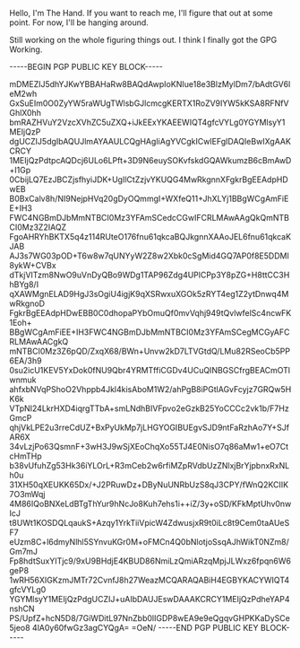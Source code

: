 Hello, I'm The Hand. If you want to reach me, I'll figure that out at some point.
For now, I'll be hanging around.

Still working on the whole figuring things out. I think I finally got the GPG Working.

-----BEGIN PGP PUBLIC KEY BLOCK-----

mDMEZIJ5dhYJKwYBBAHaRw8BAQdAwpIoKNIue18e3BlzMylDm7/bAdtGV6leM2wh
GxSuEIm0O0ZyYW5raWUgTWlsbGJlcmcgKERTX1RoZV9IYW5kKSA8RFNfVGhlX0hh
bmRAZHVuY2VzcXVhZC5uZXQ+iJkEExYKAEEWIQT4gfcVYLg0YGYMlsyY1MEIjQzP
dgUCZIJ5dgIbAQUJlmAYAAULCQgHAgIiAgYVCgkICwIEFgIDAQIeBwIXgAAKCRCY
1MEIjQzPdtpcAQDcj6ULo6LPft+3D9N6euySOKvfskdGQAWkumzB6cBmAwD+I1Gp
0CbijLQ7EzJBCZjsfhyiJDK+UgIlCtZzjvYKUQG4MwRkgnnXFgkrBgEEAdpHDwEB
B0BxCalv8h/NI9NejpHVq20gDyOQmmgI+WXfeQ11+JhXLYj1BBgWCgAmFiEE+IH3
FWC4NGBmDJbMmNTBCI0Mz3YFAmSCedcCGwIFCRLMAwAAgQkQmNTBCI0Mz3Z2IAQZ
FgoAHRYhBKTX5q4z114RUteO176fnu61qkcaBQJkgnnXAAoJEL6fnu61qkcaKJAB
AJ3s7WG03pOD+T6w8w7qUNYyW2Z8w2Xbk0cSgMid4GQ7AP0f8E5DDMl8ykW+CVBx
dTkjVITzm8NwO9uVnDyQBo9WDg1TAP96Zdg4UPlCPp3Y8pZG+H8ttCC3HhBYg8/I
qXAWMgnELAD9HgJ3sOgiU4igjK9qXSRwxuXGOk5zRYT4eg1Z2ytDnwq4MwRkgnoD
FgkrBgEEAdpHDwEBB0C0dhopaPYbOmuQf0mvVqhj949tQvlwfelSc4ncwFK1Eoh+
BBgWCgAmFiEE+IH3FWC4NGBmDJbMmNTBCI0Mz3YFAmSCegMCGyAFCRLMAwAACgkQ
mNTBCI0Mz3Z6pQD/ZxqX68/BWn+Unvw2kD7LTVGtdQ/LMu82RSeoCb5PP6EA/3h9
0su2icU1KEV5YxDok0fNU9Qbr4YRMTffiCGDv4UCuQINBGSCfrgBEACmOTlwnmuk
ahfxbNVqPShoO2Vhppb4Jkl4kisAboM1W2/ahPgB8iPGtlAGvFcyjz7GRQw5HK6k
VTpNI24LkrHXD4iqrgTTbA+smLNdhBIVFpvo2eGzkB25YoCCCc2vk1b/F7HzGmcP
qhjVkLPE2u3rreCdUZ+BxPyUkMp7jLHGYOGIBUEgvSJD9ntFaRzhAo7Y+SJfAR6X
34vLzjPo63QsmnF+3wH3J9wSjXEoChqXo55TJ4E0NisO7q86aMw1+eO7CtcHmTHp
b38vUfuhZg53Hk36iYLOrL+R3mCeb2w6rfiMZpRVdbUzZNlxjBrYjpbnxRxNLh0u
31XH50qXEUKK65Dx/+J2PRuwDz+DByNuUNRbUzS8qJ3CPY/fWnQ2KCIIK7O3mWqj
4M86IQoBNXeLdBTgThYur9hNcJo8Kuh7ehs1i++iZ/3y+oSD/KFkMptUhv0nwIcJ
t8UWt1KOSDQLqaukS+Azqy1YrkTiiVpicW4ZdwusjxR9t0iLc8t9Cem0taAUeSF7
eUzm8C+l6dmyNlhl5SYnvuKGr0M+oFMCn4Q0bNlotjoSsqAJhWikT0NZm8/Gm7mJ
Fp8hdtSuxYITjc9/9xU9BHdjE4KBUD86NmiLzQmiARzqMpjJLWxz6fpqn6W6geP8
1wRH56XIGKzmJMTr72CvnfJ8h27WeazMCQARAQABiH4EGBYKACYWIQT4gfcVYLg0
YGYMlsyY1MEIjQzPdgUCZIJ+uAIbDAUJEswDAAAKCRCY1MEIjQzPdheYAP4nshCN
PS/UpfZ+hcN5D8/7GiWDitL97NnZbb0lIGDP8wEA9e9eQgqvGHPKKaDySCe5jeo8
4lA0y60fwGz3agCYQgA=
=OeN/
-----END PGP PUBLIC KEY BLOCK-----
